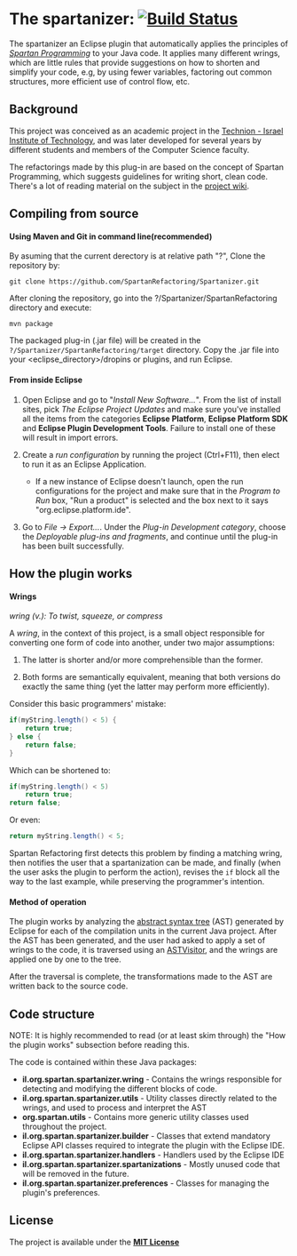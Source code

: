 # The spartanizer: [![Build Status](https://travis-ci.org/SpartanRefactoring/Spartanizer.svg?branch=master)](https://travis-ci.org/SpartanRefactoring/Spartanizer)
The spartanizer an  Eclipse plugin that automatically applies the principles of
*[Spartan Programming]* to your Java code. It applies many different wrings, which are little rules that provide suggestions on how to shorten and simplify your code, e.g, by using fewer variables, factoring out common structures, more efficient use of control flow, etc. 

## Background
This project was conceived as an academic project in the [Technion - Israel
Institute of Technology], and was later developed for several years by
different students and members of the Computer Science faculty.

The refactorings made by this plug-in are based on the concept of Spartan
Programming, which suggests guidelines for writing short, clean code. There's a
lot of reading material on the subject in the [project wiki].

## Compiling from source
#### Using Maven and Git in command line(recommended)
By asuming that the current derectory is at relative path "?", Clone the repository by:

```
git clone https://github.com/SpartanRefactoring/Spartanizer.git
```
After cloning the repository, go into the ?/Spartanizer/SpartanRefactoring
directory and execute:

```
mvn package
```
The packaged plug-in (.jar file) will be created in the
`?/Spartanizer/SpartanRefactoring/target` directory.
Copy the .jar file into your <eclipse_directory>/dropins or plugins, and
run Eclipse.

#### From inside Eclipse

1. Open Eclipse and go to "*Install New Software...*". From the list of install
   sites, pick *The Eclipse Project Updates* and make sure you've installed all
   the items from the categories **Eclipse Platform**, **Eclipse Platform SDK**
   and **Eclipse Plugin Development Tools**. Failure to install one of these
   will result in import errors.

2. Create a *run configuration* by running the project (Ctrl+F11), then elect
to run it as an Eclipse Application.
    * If a new instance of Eclipse doesn't launch, open the run configurations
    for the project and make sure that in the *Program to Run* box, "Run a
    product" is selected and the box next to it says
    "org.eclipse.platform.ide".

3. Go to *File -> Export...*. Under the *Plug-in Development category*, choose
   the *Deployable plug-ins and fragments*, and continue until the plug-in has
   been built successfully.

## How the plugin works
#### Wrings
*wring (v.): To twist, squeeze, or compress*

A *wring*, in the context of this project, is a small object responsible for
converting one form of code into another, under two major assumptions:

1. The latter is shorter and/or more comprehensible than the former.

2. Both forms are semantically equivalent, meaning that both versions do
   exactly the same thing (yet the latter may perform more efficiently).

Consider this basic programmers' mistake:
```java
if(myString.length() < 5) {
    return true;
} else {
    return false;
}
```
Which can be shortened to:
```java
if(myString.length() < 5)
    return true;
return false;
```
Or even:
```java
return myString.length() < 5;
```
Spartan Refactoring first detects this problem by finding a matching wring,
then notifies the user that a spartanization can be made, and finally
(when the user asks the plugin to perform the action), revises the `if` block
all the way to the last example, while preserving the programmer's intention.

#### Method of operation
The plugin works by analyzing the [abstract syntax tree] (AST) generated by
Eclipse for each of the compilation units in the current Java project. After
the AST has been generated, and the user had asked to apply a set of wrings to
the code, it is traversed using an [ASTVisitor], and the wrings are applied one
by one to the tree.

After the traversal is complete, the transformations made to the AST are
written back to the source code.

## Code structure
NOTE: It is highly recommended to read (or at least skim through) the "How the plugin works" subsection before reading this.

The code is contained within these Java packages:
* **il.org.spartan.spartanizer.wring** - Contains the wrings responsible for detecting and modifying the different blocks of code.
* **il.org.spartan.spartanizer.utils** - Utility classes directly related to the wrings, and used to process and interpret the AST
* **org.spartan.utils** - Contains more generic utility classes used throughout the project.
* **il.org.spartan.spartanizer.builder** - Classes that extend mandatory Eclipse API classes required to integrate the plugin with the Eclipse IDE.
* **il.org.spartan.spartanizer.handlers** - Handlers used by the Eclipse IDE
* **il.org.spartan.spartanizer.spartanizations** - Mostly unused code that will be removed in the future.
* **il.org.spartan.spartanizer.preferences** - Classes for managing the plugin's preferences.

## License
The project is available under the **[MIT License]**

[Spartan Programming]: http://blog.codinghorror.com/spartan-programming/
[project wiki]: https://github.com/SpartanRefactoring/spartan-refactoring/wiki/Spartan-Programming
[Technion - Israel Institute of Technology]: http://www.technion.ac.il/en/
[abstract syntax tree]: https://en.wikipedia.org/wiki/Abstract_syntax_tree
[ASTVisitor]: http://help.eclipse.org/mars/index.jsp?topic=%2Forg.eclipse.jdt.doc.isv%2Freference%2Fapi%2Forg%2Feclipse%2Fjdt%2Fcore%2Fdom%2FASTVisitor.html
[MIT License]: https://opensource.org/licenses/MIT
